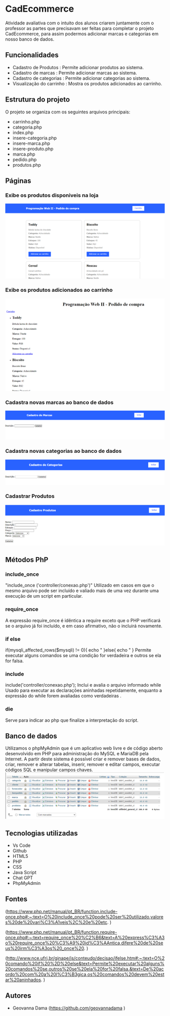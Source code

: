 # CadEcommerce
Atividade avaliativa com o intuito dos alunos criarem juntamente com o professor as partes que precisavam ser feitas para completar o projeto CadEcommerce, para assim podermos adicionar marcas e categorias em nosso banco de dados.

## Funcionalidades 

- Cadastro de Produtos : Permite adicionar produtos ao sistema.
- Cadastro de marcas : Permite adicionar marcas ao sistema. 
- Cadastro de categorias : Permite adicionar categorias ao sistema.
- Visualização do carrinho : Mostra os produtos adicionados ao carrinho.

## Estrutura do projeto

O projeto se organiza com os seguintes arquivos principais:

- carrinho.php
- categoria.php
- index.php
- insere-categoria.php
- insere-marca.php
- insere-produto.php
- marca.php
- pedido.php
- produtos.php

## Páginas

### Exibe os produtos disponiveis na loja
![img](imagens/produtos.png)

### Exibe os produtos adicionados ao carrinho   
![img](imagens/pedido.png)

### Cadastra novas marcas ao banco de dados 
![img](imagens/marca.png)

### Cadastra novas categorias ao banco de dados 
![img](imagens/categoria.png)

### Cadastrar Produtos 
![img](imagens/cprodutos.png)

## Métodos PhP

 ### include_once 
 "include_once ('controller/conexao.php')"
  Utilizado em casos em que o mesmo arquivo pode ser incluído e valiado mais de uma vez durante uma execução de um script em particular.

### require_once 
 A expressão require_once é idêntica a require exceto que o PHP verificará se o arquivo já foi incluído, e em caso afirmativo, não o incluirá novamente.

### if else
if(mysqli_affected_rows($mysqli)  != 0){
echo "
}else{
    echo " }
 Permite executar alguns comandos se uma condição for verdadeira e outros se ela for falsa.

### include 
include('controller/conexao.php');
 Inclui e avalia o arquivo informado
 while 
 Usado para executar as declarações aninhadas repetidamente, enquanto a expressão do while forem avaliadas como verdadeiras .

### die 
 Serve para indicar ao php que finalize a interpretação do script.

 ## Banco de dados 

 Utilizamos o phpMyAdmin que é um aplicativo web livre e de código aberto desenvolvido em PHP para administração do MySQL e MariaDB pela Internet. A partir deste sistema é possível criar e remover bases de dados, criar, remover e alterar tabelas, inserir, remover e editar campos, executar códigos SQL e manipular campos chaves.
 ![img](imagens/bdd.png)

 ## Tecnologias utilizadas

 - Vs Code 
 - Github
 - HTML5
 - PHP
 - CSS
 - Java Script
 - Chat GPT
 - PhpMyAdmin

 ## Fontes 

 (https://www.php.net/manual/pt_BR/function.include-once.php#:~:text=O%20include_once%20pode%20ser%20utilizado,valores%20de%20vari%C3%A1veis%2C%20e%20etc.  )  

 (https://www.php.net/manual/pt_BR/function.require-once.php#:~:text=require_once%20%C2%B6&text=A%20express%C3%A3o%20require_once%20%C3%A9%20id%C3%AAntica,difere%20de%20seus%20irm%C3%A3os%20_once%20.
   )  

   (http://www.nce.ufrj.br/ginape/js/conteudo/decisao/ifelse.htm#:~:text=O%20comando%20if%20%2D%20else&text=Permite%20executar%20alguns%20comandos%20se,outros%20se%20ela%20for%20falsa.&text=De%20acordo%20com%20a%20l%C3%B3gica,os%20comandos%20devem%20estar%20aninhados.
     )  


## Autores 

- Geovanna Dama (https://github.com/geovannadama  )

       

      


